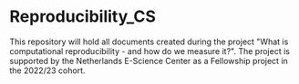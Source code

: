 # Reproducibility_CS

This repository will hold all documents created during the project "What is computational reproducibility - and how do we measure it?". The project is supported by the Netherlands E-Science Center as a Fellowship project in the 2022/23 cohort. 
